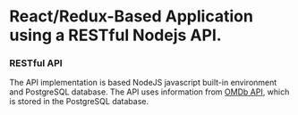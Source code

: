 # React/Redux-Based Application using a RESTful Nodejs API.

### RESTful API
The API implementation is based NodeJS javascript built-in environment and PostgreSQL database. The API uses information from 
[OMDb API](http://www.omdbapi.com/), which is stored in the PostgreSQL database.
